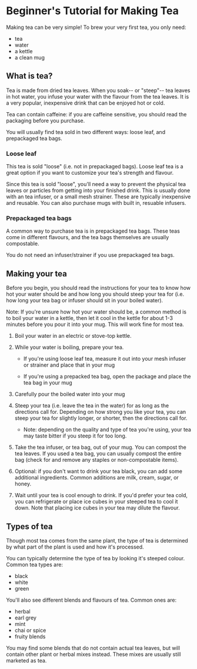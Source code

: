 # Beginner's Tutorial for Making Tea

Making tea can be very simple! To brew your very first tea, you only need:

- tea  
- water
- a kettle
- a clean mug

## What is tea?
Tea is made from dried tea leaves. When you soak-- or "steep"-- tea leaves in hot water, you infuse your water with the flavour from the tea leaves. It is a very popular, inexpensive drink that can be enjoyed hot or cold. 

Tea can contain caffeine: if you are caffeine sensitive, you should read the packaging before you purchase.

You will usually find tea sold in two different ways: loose leaf, and prepackaged tea bags. 

### Loose leaf
This tea is sold "loose" (i.e. not in prepackaged bags). Loose leaf tea is a great option if you want to customize your tea's strength and flavour. 

Since this tea is sold "loose", you'll need a way to prevent the physical tea leaves or particles from getting into your finished drink. This is usually done with an tea infuser, or a small mesh strainer. These are typically inexpensive and reusable. You can also purchase mugs with built in, resuable infusers. 

### Prepackaged tea bags
A common way to purchase tea is in prepackaged tea bags. These teas come in different flavours, and the tea bags themselves are usually compostable. 

You do not need an infuser/strainer if you use prepackaged tea bags.

## Making your tea
Before you begin, you should read the instructions for your tea to know how hot your water should be and how long you should steep your tea for (i.e. how long your tea bag or infuser should sit in your boiled water).

Note: If you're unsure how hot your water should be, a common method is to boil your water in a kettle, then let it cool in the kettle for about 1-3 minutes before you pour it into your mug. This will work fine for most tea.

1. Boil your water in an electric or stove-top kettle.

2. While your water is boiling, prepare your tea.

    - If you're using loose leaf tea, measure it out into your mesh infuser or strainer and place that in your mug

    - If you're using a prepacked tea bag, open the package and place the tea bag in your mug

3. Carefully pour the boiled water into your mug

4. Steep your tea (i.e. leave the tea in the water) for as long as the directions call for. Depending on how strong you like your tea, you can steep your tea for slightly longer, or shorter, then the directions call for. 
    - Note: depending on the quality and type of tea you're using, your tea may taste bitter if you steep it for too long.

5. Take the tea infuser, or tea bag, out of your mug. You can compost the tea leaves. If you used a tea bag, you can usually compost the entire bag (check for and remove any staples or non-compostable items). 

6. Optional: if you don't want to drink your tea black, you can add some additional ingredients. Common additions are milk, cream, sugar, or honey. 

7. Wait until your tea is cool enough to drink. If you'd prefer your tea cold, you can refrigerate or place ice cubes in your steeped tea to cool it down. Note that placing ice cubes in your tea may dilute the flavour. 

## Types of tea
Though most tea comes from the same plant, the type of tea is determined by what part of the plant is used and how it's processed. 

You can typically determine the type of tea by looking it's steeped colour. Common tea types are:
- black
- white
- green

You'll also see different blends and flavours of tea. Common ones are:
- herbal 
- earl grey
- mint
- chai or spice
- fruity blends

You may find some blends that do not contain actual tea leaves, but will contain other plant or herbal mixes instead. These mixes are usually still marketed as tea. 


